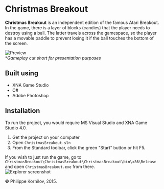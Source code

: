 # Christmas Breakout

**Christmas Breakout** is an independent edition of the famous Atari Breakout. In the game, there is a layer of blocks (candies) that the player needs to destroy using a ball. The latter travels across the gamespace, so the player has a movable paddle to prevent losing it if the ball touches the bottom of the screen.

![Preview](ChristmasBreakout/ChristmasBreakoutContent/images/win.gif?raw=true)
<br>**Gameplay cut short for presentation purposes*

Built using
-----------
* XNA Game Studio
* C#
* Adobe Photoshop

Installation
------------
To run the project, you would require MS Visual Studio and XNA Game Studio 4.0.
 1. Get the project on your computer
 2. Open `ChristmasBreakout.sln`
 3. From the Standard toolbar, click the green "Start" button or hit F5.

If you wish to just run the game, go to `ChristmasBreakout\ChristmasBreakout\ChristmasBreakout\bin\x86\Release` and open `ChristmasBreakout.exe` from there.<br>
![Explorer screenshot](http://i.imgur.com/uRmoEjv.png?raw=true)

**&copy;** Philippe Kornilov, 2015.
